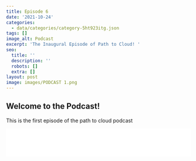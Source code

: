 ```yaml
---
title: Episode 6
date: '2021-10-24'
categories:
  - data/categories/category-5ht923itg.json
tags: []
image_alt: Podcast
excerpt: 'The Inaugural Episode of Path to Cloud! '
seo:
  title: ''
  description: ''
  robots: []
  extra: []
layout: post
image: images/PODCAST 1.png
---
```

## Welcome to the Podcast!

This is the first episode of the path to cloud podcast

<iframe title="Libsyn Player" style="border: none" src="//html5-player.libsyn.com/embed/episode/id/20914526/height/75/theme/standard/thumbnail/yes/" height="75" width="100%" scrolling="no"  allowfullscreen webkitallowfullscreen mozallowfullscreen oallowfullscreen msallowfullscreen></iframe>